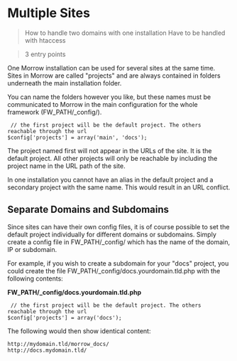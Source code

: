Multiple Sites
=============================

> How to handle two domains with one installation
  Have to be handled with htaccess

> 3 entry points


One Morrow installation can be used for several sites at the same time. Sites in Morrow are called "projects" and are always contained in folders underneath the main installation folder.

You can name the folders however you like, but these names must be communicated to Morrow in the main configuration for the whole framework (FW_PATH/_config/).

~~~{.php}
 // the first project will be the default project. The others reachable through the url
$config['projects'] = array('main', 'docs');
~~~

The project named first will not appear in the URLs of the site. It is the default project. All other projects will only be reachable by including the project name in the URL path of the site.

In one installation you cannot have an alias in the default project and a secondary project with the same name. This would result in an URL conflict.


Separate Domains and Subdomains
--------------------------------

Since sites can have their own config files, it is of course possible to set the default project individually for different domains or subdomains. Simply create a config file in FW_PATH/_config/ which has the name of the domain, IP or subdomain.

For example, if you wish to create a subdomain for your "docs" project, you could create the file FW_PATH/_config/docs.yourdomain.tld.php with the following contents:

**FW_PATH/_config/docs.yourdomain.tld.php**

~~~{.php}
 // the first project will be the default project. The others reachable through the url
$config['projects'] = array('docs');
~~~

The following would then show identical content:

~~~
http://mydomain.tld/morrow_docs/
http://docs.mydomain.tld/
~~~
